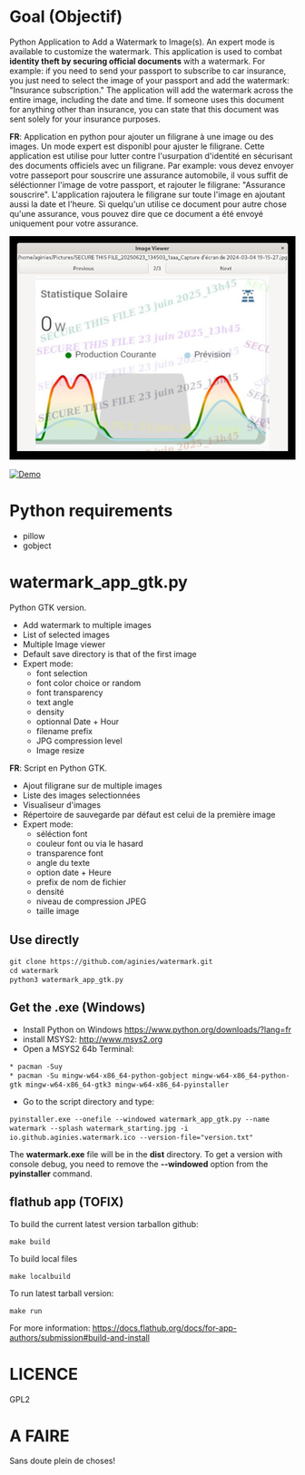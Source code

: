 # Goal (Objectif)

Python Application to Add a Watermark to Image(s). An expert mode is available to customize the watermark.
This application is used to combat **identity theft by securing official documents** with a watermark. For example: if you need to send your passport to subscribe to car insurance, you just need to select the image of your passport and add the watermark: "Insurance subscription." The application will add the watermark across the entire image, including the date and time. If someone uses this document for anything other than insurance, you can state that this document was sent solely for your insurance purposes.

**FR**: Application en python pour ajouter un filigrane à une image ou des images. Un mode expert est disponibl pour ajuster le filigrane.
Cette application est utilise pour lutter contre  l'usurpation d'identité en sécurisant des documents officiels avec un filigrane. Par example: vous devez envoyer votre passeport pour souscrire une assurance automobile, il vous suffit de séléctionner l'image de votre passport, et rajouter le filigrane: "Assurance souscrire". L'application rajoutera le filigrane sur toute l'image en ajoutant aussi la date et l'heure. Si quelqu'un utilise ce document pour autre chose qu'une assurance, vous pouvez dire que ce document a été envoyé uniquement pour votre assurance.

![image](https://github.com/aginies/watermark/blob/873fd84710295287ff2bf266b40a714bcc84a2a7/images/example.jpg)

[![Demo](https://img.youtube.com/vi/rNg0RGUvESI/0.jpg)](https://www.youtube.com/watch?v=rNg0RGUvESI)

# Python requirements

* pillow
* gobject

# watermark_app_gtk.py

Python GTK version.
* Add watermark to multiple images
* List of selected images
* Multiple Image viewer
* Default save directory is that of the first image
* Expert mode: 
  * font selection
  * font color choice or random
  * font transparency
  * text angle
  * density
  * optionnal Date + Hour
  * filename prefix
  * JPG compression level
  * Image resize

**FR**:
Script en Python GTK.
* Ajout filigrane sur de multiple images
* Liste des images selectionnées
* Visualiseur d'images
* Répertoire de sauvegarde par défaut est celui de la première image
* Expert mode: 
  * séléction font
  * couleur font ou via le hasard
  * transparence font
  * angle du texte
  * option date + Heure
  * prefix de nom de fichier
  * densité
  * niveau de compression JPEG
  * taille image

## Use directly

```
git clone https://github.com/aginies/watermark.git
cd watermark
python3 watermark_app_gtk.py
```

## Get the .exe (Windows)

* Install Python on Windows https://www.python.org/downloads/?lang=fr
* install MSYS2: http://www.msys2.org
* Open a MSYS2 64b Terminal:
```
* pacman -Suy
* pacman -Su mingw-w64-x86_64-python-gobject mingw-w64-x86_64-python-gtk mingw-w64-x86_64-gtk3 mingw-w64-x86_64-pyinstaller
```

* Go to the script directory and type:
```
pyinstaller.exe --onefile --windowed watermark_app_gtk.py --name watermark --splash watermark_starting.jpg -i io.github.aginies.watermark.ico --version-file="version.txt"
```

The **watermark.exe** file will be in the **dist** directory.
To get a version with console debug, you need to remove the **--windowed** option from the **pyinstaller** command.

## flathub app (TOFIX)

To build the current latest version tarballon github:
```
make build
```

To build local files
```
make localbuild
```

To run latest tarball version:
```
make run
```

For more information: https://docs.flathub.org/docs/for-app-authors/submission#build-and-install

# LICENCE

GPL2

# A FAIRE

Sans doute plein de choses!
